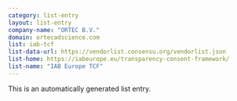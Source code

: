 ```yaml
---
category: list-entry
layout: list-entry
company-name: "ORTEC B.V."
domain: ortecadscience.com
list: iab-tcf
list-data-url: https://vendorlist.consensu.org/vendorlist.json
list-home: https://iabeurope.eu/transparency-consent-framework/
list-name: "IAB Europe TCF"
---
```


This is an automatically generated list entry.
